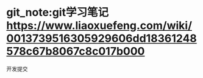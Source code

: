 # git_note:git学习笔记 https://www.liaoxuefeng.com/wiki/0013739516305929606dd18361248578c67b8067c8c017b000

开发提交